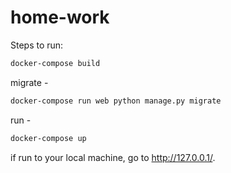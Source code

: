 # home-work
Steps to run:

```bash
docker-compose build
```

migrate - 
```bash
docker-compose run web python manage.py migrate
```

run - 
```bash
docker-compose up
```


if run to your local machine, go to http://127.0.0.1/.